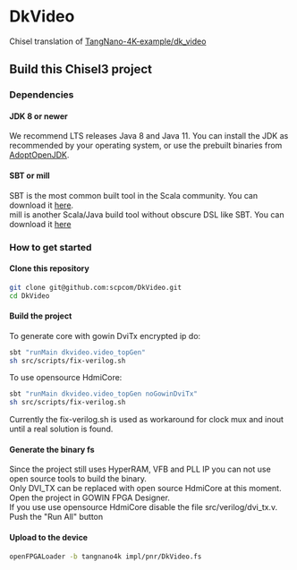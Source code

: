 DkVideo
=======

Chisel translation of [TangNano-4K-example/dk_video](https://github.com/sipeed/TangNano-4K-example/tree/main/dk_video/project)

## Build this Chisel3 project

### Dependencies

#### JDK 8 or newer

We recommend LTS releases Java 8 and Java 11. You can install the JDK as recommended by your operating system, or use the prebuilt binaries from [AdoptOpenJDK](https://adoptopenjdk.net/).

#### SBT or mill

SBT is the most common built tool in the Scala community. You can download it [here](https://www.scala-sbt.org/download.html).  
mill is another Scala/Java build tool without obscure DSL like SBT. You can download it [here](https://github.com/com-lihaoyi/mill/releases)

### How to get started

#### Clone this repository

```sh
git clone git@github.com:scpcom/DkVideo.git
cd DkVideo
```

#### Build the project

To generate core with gowin DviTx encrypted ip do:
```sh
sbt "runMain dkvideo.video_topGen"
sh src/scripts/fix-verilog.sh
```

To use opensource HdmiCore:
```sh
sbt "runMain dkvideo.video_topGen noGowinDviTx"
sh src/scripts/fix-verilog.sh
```

Currently the fix-verilog.sh is used as workaround for clock mux and inout until a real solution is found.

#### Generate the binary fs

Since the project still uses HyperRAM, VFB and PLL IP you can not use open source tools to build the binary.  
Only DVI_TX can be replaced with open source HdmiCore at this moment.  
Open the project in GOWIN FPGA Designer.  
If you use use opensource HdmiCore disable the file src/verilog/dvi_tx.v.  
Push the "Run All" button

#### Upload to the device

```sh
openFPGALoader -b tangnano4k impl/pnr/DkVideo.fs
```

